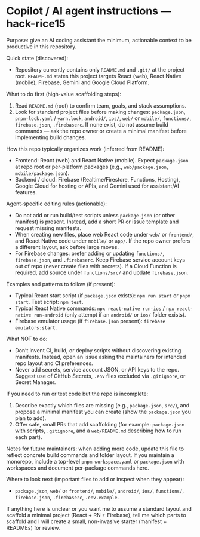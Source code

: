 <!-- .github/copilot-instructions.md -->
# Copilot / AI agent instructions — hack-rice15

Purpose: give an AI coding assistant the minimum, actionable context to be productive in this repository.

Quick state (discovered):
- Repository currently contains only `README.md` and `.git/` at the project root. `README.md` states this project targets React (web), React Native (mobile), Firebase, Gemini and Google Cloud Platform.

What to do first (high-value scaffolding steps):
1. Read `README.md` (root) to confirm team, goals, and stack assumptions.
2. Look for standard project files before making changes: `package.json`, `pnpm-lock.yaml` / `yarn.lock`, `android/`, `ios/`, `web/` or `mobile/`, `functions/`, `firebase.json`, `.firebaserc`. If none exist, do not assume build commands — ask the repo owner or create a minimal manifest before implementing build changes.

How this repo typically organizes work (inferred from README):
- Frontend: React (web) and React Native (mobile). Expect `package.json` at repo root or per-platform packages (e.g., `web/package.json`, `mobile/package.json`).
- Backend / cloud: Firebase (Realtime/Firestore, Functions, Hosting), Google Cloud for hosting or APIs, and Gemini used for assistant/AI features.

Agent-specific editing rules (actionable):
- Do not add or run build/test scripts unless `package.json` (or other manifest) is present. Instead, add a short PR or issue template and request missing manifests.
- When creating new files, place web React code under `web/` or `frontend/`, and React Native code under `mobile/` or `app/`. If the repo owner prefers a different layout, ask before large moves.
- For Firebase changes: prefer adding or updating `functions/`, `firebase.json`, and `.firebaserc`. Keep Firebase service account keys out of repo (never create files with secrets). If a Cloud Function is required, add source under `functions/src/` and update `firebase.json`.

Examples and patterns to follow (if present):
- Typical React start script (if `package.json` exists): `npm run start` or `pnpm start`. Test script: `npm test`.
- Typical React Native commands: `npx react-native run-ios` / `npx react-native run-android` (only attempt if an `android/` or `ios/` folder exists).
- Firebase emulator usage (if `firebase.json` present): `firebase emulators:start`.

What NOT to do:
- Don’t invent CI, build, or deploy scripts without discovering existing manifests. Instead, open an issue asking the maintainers for intended repo layout and CI preferences.
- Never add secrets, service account JSON, or API keys to the repo. Suggest use of GitHub Secrets, `.env` files excluded via `.gitignore`, or Secret Manager.

If you need to run or test code but the repo is incomplete:
1. Describe exactly which files are missing (e.g., `package.json`, `src/`), and propose a minimal manifest you can create (show the `package.json` you plan to add).
2. Offer safe, small PRs that add scaffolding (for example: `package.json` with scripts, `.gitignore`, and a `web/README.md` describing how to run each part).

Notes for future maintainers: when adding more code, update this file to reflect concrete build commands and folder layout. If you maintain a monorepo, include a top-level `pnpm-workspace.yaml` or `package.json` with workspaces and document per-package commands here.

Where to look next (important files to add or inspect when they appear):
- `package.json`, `web/` or `frontend/`, `mobile/`, `android/`, `ios/`, `functions/`, `firebase.json`, `.firebaserc`, `.env.example`.

If anything here is unclear or you want me to assume a standard layout and scaffold a minimal project (React + RN + Firebase), tell me which parts to scaffold and I will create a small, non-invasive starter (manifest + READMEs) for review.
